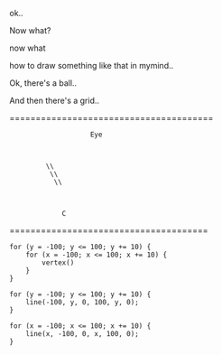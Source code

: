 ok..

Now what?

now what


how to draw something like that in mymind..


Ok, there's a ball..

And then there's a grid..



=======================================


                        Eye



             \\
              \\
               \\

                  

                 C


======================================
```
for (y = -100; y <= 100; y += 10) {
	for (x = -100; x <= 100; x += 10) {
		vertex()
	}
}

for (y = -100; y <= 100; y += 10) {
	line(-100, y, 0, 100, y, 0);
}

for (x = -100; x <= 100; x += 10) {
	line(x, -100, 0, x, 100, 0);
}

```


